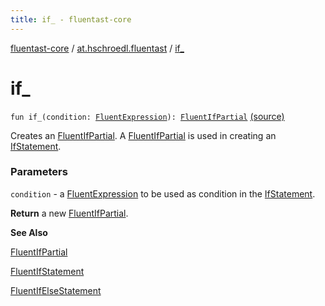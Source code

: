 ```yaml
---
title: if_ - fluentast-core
---
```


[fluentast-core](../index.html) / [at.hschroedl.fluentast](index.html) / [if_](.)

# if_

`fun if_(condition: `[`FluentExpression`](../at.hschroedl.fluentast.ast.expression/-fluent-expression/index.html)`): `[`FluentIfPartial`](../at.hschroedl.fluentast.ast.statement/-fluent-if-partial/index.html) [(source)](http://github.com/hschroedl/fluentast/tree/master/core/at.hschroedl.fluentast/Fluentast.kt#L289)

Creates an [FluentIfPartial](../at.hschroedl.fluentast.ast.statement/-fluent-if-partial/index.html). A [FluentIfPartial](../at.hschroedl.fluentast.ast.statement/-fluent-if-partial/index.html) is used in creating an [IfStatement](https://help.eclipse.org/neon/topic/org.eclipse.jdt.doc.isv/reference/api/org/eclipse/jdt/core/dom/IfStatement.html).

### Parameters

`condition` - a [FluentExpression](../at.hschroedl.fluentast.ast.expression/-fluent-expression/index.html) to be used as condition in the [IfStatement](https://help.eclipse.org/neon/topic/org.eclipse.jdt.doc.isv/reference/api/org/eclipse/jdt/core/dom/IfStatement.html).

**Return**
a new [FluentIfPartial](../at.hschroedl.fluentast.ast.statement/-fluent-if-partial/index.html).

**See Also**

[FluentIfPartial](../at.hschroedl.fluentast.ast.statement/-fluent-if-partial/index.html)

[FluentIfStatement](../at.hschroedl.fluentast.ast.statement/-fluent-if-statement/index.html)

[FluentIfElseStatement](../at.hschroedl.fluentast.ast.statement/-fluent-if-else-statement/index.html)

